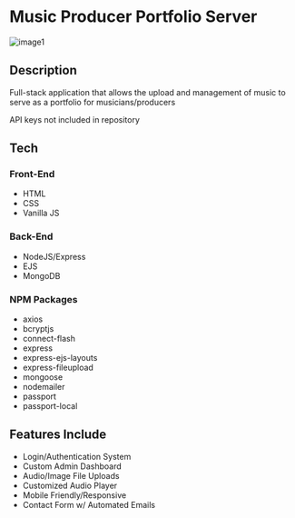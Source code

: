 # Music Producer Portfolio Server

![image1](https://user-images.githubusercontent.com/43794236/128101711-2abd3170-0c4e-420b-aa10-a612f30cc23c.jpg)


## Description
Full-stack application that allows the upload and management of music to serve as a portfolio for musicians/producers

API keys not included in repository

## Tech

### Front-End
- HTML
- CSS
- Vanilla JS

### Back-End
- NodeJS/Express
- EJS
- MongoDB

### NPM Packages
- axios
- bcryptjs
- connect-flash
- express
- express-ejs-layouts
- express-fileupload
- mongoose
- nodemailer
- passport
- passport-local

## Features Include

- Login/Authentication System
- Custom Admin Dashboard
- Audio/Image File Uploads
- Customized Audio Player
- Mobile Friendly/Responsive
- Contact Form w/ Automated Emails

